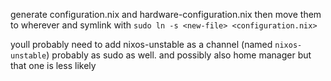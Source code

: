 generate configuration.nix and hardware-configuration.nix
then move them to wherever and symlink with `sudo ln -s <new-file> <configuration.nix>`

youll probably need to add nixos-unstable as a channel (named `nixos-unstable`) probably as sudo as well.
and possibly also home manager but that one is less likely

